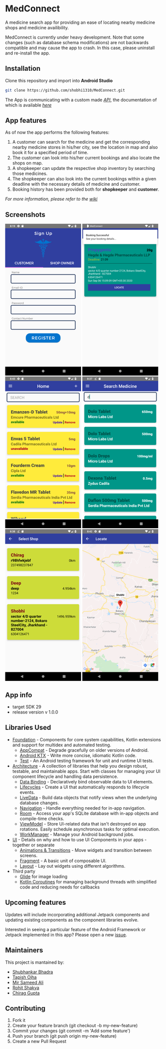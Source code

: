 # MedConnect

A medicine search app for providing an ease of locating nearby medicine shops and medicine availibility.

MedConnect is currently under heavy development. Note that some changes (such as database schema modifications) are not backwards compatible and may cause the app to crash. In this case, please uninstall and re-install the app.

## Installation
Clone this repository and import into **Android Studio**
```bash
git clone https://github.com/shobhi1310/MedConnect.git
```
The App is communicating with a custom made [*API*](http://glacial-caverns-39108.herokuapp.com/), the documentation of which is available [*here*](https://github.com/shobhi1310/medcon_server)

## App features
As of now the app performs the following features:
1. A customer can search for the medicine and get the corresponding nearby medicine stores in his/her city, see the location in map and also book it for a specified period of time.
2. The customer can look into his/her current bookings and also locate the shops on map.
3. A shopkeeper can update the respective shop inventory by searching those medicines.
4. The shopkeeper can also look into the current bookings within a given deadline with the necessary details of medicine and customer. 
5. Booking history has been provided both for **shopkeeper** and **customer**.

*For more information, please refer to the [wiki](http://github.com/shobhi1310/MedConnect/wiki)*

Screenshots
-----------
![Sign Up Page](Screenshots/sign_up.png "Sign Up Page")
![Current Booking](Screenshots/current_booking.png "Current Booking Page")
![Inventory](Screenshots/inventory.png "Shop inventory Page")
![Search](Screenshots/search_medicine.png "Search Medicine")
![Shop](Screenshots/shop.png "Shop page")
![Map](Screenshots/map.png "Map Page")

## App info
* target SDK 29
* release version v 1.0.0

Libraries Used
--------------
* [Foundation][0] - Components for core system capabilities, Kotlin extensions and support for
  multidex and automated testing.
  * [AppCompat][1] - Degrade gracefully on older versions of Android.
  * [Android KTX][2] - Write more concise, idiomatic Kotlin code.
  * [Test][4] - An Android testing framework for unit and runtime UI tests.
* [Architecture][10] - A collection of libraries that help you design robust, testable, and
  maintainable apps. Start with classes for managing your UI component lifecycle and handling data
  persistence.
  * [Data Binding][11] - Declaratively bind observable data to UI elements.
  * [Lifecycles][12] - Create a UI that automatically responds to lifecycle events.
  * [LiveData][13] - Build data objects that notify views when the underlying database changes.
  * [Navigation][14] - Handle everything needed for in-app navigation.
  * [Room][16] - Access your app's SQLite database with in-app objects and compile-time checks.
  * [ViewModel][17] - Store UI-related data that isn't destroyed on app rotations. Easily schedule
     asynchronous tasks for optimal execution.
  * [WorkManager][18] - Manage your Android background jobs.
* [UI][30] - Details on why and how to use UI Components in your apps - together or separate
  * [Animations & Transitions][31] - Move widgets and transition between screens.
  * [Fragment][34] - A basic unit of composable UI.
  * [Layout][35] - Lay out widgets using different algorithms.
* Third party
  * [Glide][90] for image loading
  * [Kotlin Coroutines][91] for managing background threads with simplified code and reducing needs for callbacks

[0]: https://developer.android.com/jetpack/components
[1]: https://developer.android.com/topic/libraries/support-library/packages#v7-appcompat
[2]: https://developer.android.com/kotlin/ktx
[4]: https://developer.android.com/training/testing/
[10]: https://developer.android.com/jetpack/arch/
[11]: https://developer.android.com/topic/libraries/data-binding/
[12]: https://developer.android.com/topic/libraries/architecture/lifecycle
[13]: https://developer.android.com/topic/libraries/architecture/livedata
[14]: https://developer.android.com/topic/libraries/architecture/navigation/
[16]: https://developer.android.com/topic/libraries/architecture/room
[17]: https://developer.android.com/topic/libraries/architecture/viewmodel
[18]: https://developer.android.com/topic/libraries/architecture/workmanager
[30]: https://developer.android.com/guide/topics/ui
[31]: https://developer.android.com/training/animation/
[34]: https://developer.android.com/guide/components/fragments
[35]: https://developer.android.com/guide/topics/ui/declaring-layout
[90]: https://bumptech.github.io/glide/
[91]: https://kotlinlang.org/docs/reference/coroutines-overview.html

Upcoming features
-----------------
Updates will include incorporating additional Jetpack components and updating existing components
as the component libraries evolve.

Interested in seeing a particular feature of the Android Framework or Jetpack implemented in this
app? Please open a new [issue](https://github.com/shobhi1310/MedConnect/issues).

## Maintainers
This project is mantained by:
* [Shubhankar Bhadra](http://github.com/shobhi1310)
* [Tapish Ojha](http://github.com/tapish2000)
* [Mir Sameed Ali](http://github.com/mir-sam-ali)
* [Rohit Shakya](http://github.com/rohit-cs18b029)
* [Chirag Gupta](http://github.com/chirag2706)

## Contributing

1. Fork it
2. Create your feature branch (git checkout -b my-new-feature)
3. Commit your changes (git commit -m 'Add some feature')
4. Push your branch (git push origin my-new-feature)
5. Create a new Pull Request
